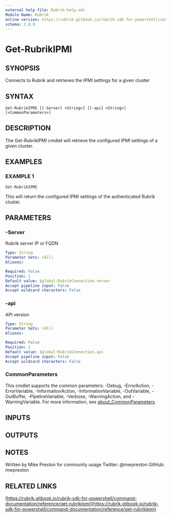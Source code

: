 ```yaml
---
external help file: Rubrik-help.xml
Module Name: Rubrik
online version: https://rubrik.gitbook.io/rubrik-sdk-for-powershell/command-documentation/reference/get-rubrikipmi
schema: 2.0.0
---
```


# Get-RubrikIPMI

## SYNOPSIS
Connects to Rubrik and retrieves the IPMI settings for a given cluster

## SYNTAX

```
Get-RubrikIPMI [[-Server] <String>] [[-api] <String>] [<CommonParameters>]
```

## DESCRIPTION
The Get-RubrikIPMI cmdlet will retrieve the configured IPMI settings of a given cluster.

## EXAMPLES

### EXAMPLE 1
```
Get-RubrikIPMI
```

This will return the configured IPMI settings of the authenticated Rubrik cluster.

## PARAMETERS

### -Server
Rubrik server IP or FQDN

```yaml
Type: String
Parameter Sets: (All)
Aliases:

Required: False
Position: 1
Default value: $global:RubrikConnection.server
Accept pipeline input: False
Accept wildcard characters: False
```

### -api
API version

```yaml
Type: String
Parameter Sets: (All)
Aliases:

Required: False
Position: 2
Default value: $global:RubrikConnection.api
Accept pipeline input: False
Accept wildcard characters: False
```

### CommonParameters
This cmdlet supports the common parameters: -Debug, -ErrorAction, -ErrorVariable, -InformationAction, -InformationVariable, -OutVariable, -OutBuffer, -PipelineVariable, -Verbose, -WarningAction, and -WarningVariable. For more information, see [about_CommonParameters](http://go.microsoft.com/fwlink/?LinkID=113216).

## INPUTS

## OUTPUTS

## NOTES
Written by Mike Preston for community usage
Twitter: @mwpreston
GitHub: mwpreston

## RELATED LINKS

[https://rubrik.gitbook.io/rubrik-sdk-for-powershell/command-documentation/reference/get-rubrikipmi](https://rubrik.gitbook.io/rubrik-sdk-for-powershell/command-documentation/reference/get-rubrikipmi)

